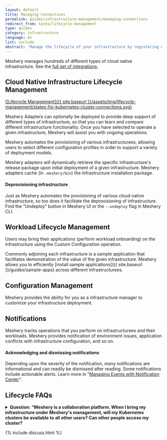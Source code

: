 ```yaml
---
layout: default
title: Managing Connections
permalink: guides/infrastructure-management/managing-connections
redirect_from: tasks/lifecycle-management
type: guides
category: infrastructure
language: en
list: include
abstract: 'Manage the lifecycle of your infrastructure by registering each infrastructure element with Meshery.'
---
```


<a name="lifecycle-management"></a>

Meshery manages hundreds of different types of cloud native infrastructure. See the [full set of integrations](/integrations).

## Cloud Native Infrastructure Lifecycle Management

[![Lifecycle Management]({{ site.baseurl }}/assets/img/lifecycle-management/states-for-kubernetes-cluster-connections.svg)](/assets/img/lifecycle-management/states-for-kubernetes-cluster-connections.svg)

Meshery Adapters can optionally be deployed to provide deep support of different types of infrastructure, so that you can learn and compare different infrastructure functionality. Once you have selected to operate a given infrastructure, Meshery will assist you with ongoing operations.

Meshery automates the provisioning of various infrastructurees, allowing users to select different configuration profiles in order to support a variety of deployment models.

Meshery adapters will dynamically retrieve the specific infrastructure's release package upon initial deployment of a given infrastructure. Meshery adapters cache (in `.meshery/bin`) the infrastructure installation package.

#### Deprovisioning infrastructure

Just as Meshery automates the provisioning of various cloud native infrastructure, so too does it facilitate the deprovisioning of infrastructure. Find the "Undeploy" button in Meshery UI or the `--undeploy` flag in Meshery CLI.

## Workload Lifecycle Management

Users may bring their applications (perform workload onboarding) on the infrastructure using the Custom Configuration operation.

Commonly adjoining each infrastructure is a sample application that facilitates demonstration of the value of the given infrastructure. Meshery allows you to efficiently [install sample applications]({{ site.baseurl }}/guides/sample-apps) across different infrastructurees.

## Configuration Management

Meshery provides the ability for you as a infrastructure manager to customize your infrastructure deployment.

## Notifications

Meshery tracks operations that you perform on infrastructurees and their workloads. Meshery provides notification of environment issues, application conflicts with infrastructure configuration, and so on.

#### Acknowledging and dismissing notifications

Depending upon the severity of the notification, many notifications are informational and can readily be dismissed after reading. Some notifications include actionable alerts. Learn more in "[Managing Events with Notification Center]({{site.baseurl}}/guides/events-management)".

## Lifecycle FAQs

<details>
<summary>
<strong>Question: “Meshery is a collaboration platform. When I bring my infrastructure under Meshery's management, will my Kubernetes clusters be available to all other users? Can other people access my cluster?</strong>
</summary><strong>Answer:</strong> <p>Yes, they can, <i>IF</i> you explicitly allow them to do so. It's important to understand the following controls and system behavior:</p>
<p><b>1. Ownership:</b> Every connection to a Kubernetes cluster is created by and owned by the individual that provided the Kubernetes context. That individual may elect to share the connection with others on their team (if you have invited anyone to your team(s)).</p>
<p><b>2. Permission:</b> If you do grant other team members access, you do so by creating an environment, assigning that Kubernetes connection to the environment, then creating a workspace and assigning that environment to the workspace. Users of any of your teams to which you have shared access to the workspace will then have permission to access the cluster.</p>
<p><b>3. Connectivity:</b> those individuals will have to be afforded network connectivity to that cluster (in whatever fashion you deem appropriate). Grossly, there are two ways in which this can occur:</p>
<p>3.a) The other user runs their own copy of Meshery (or signs into a shared instance like the Playground) and will see the connection as being available when they sign in. Their Meshery Server will need to be able to reach your Kube API over the network. How that is done can be any number of ways and is left unto your own devices.</p>
<p>3.b.) The other user signs into your Meshery Server instance, which has network access to your Kubernetes cluster. In order for the other user to sign into your Meshery Server, you would have to expose it to the Internet or VPN or… one of the many other ways to all them access to your Meshery Server.</p>
<p>So, in short, yes, you can share access to your Kubernetes cluster with other users, but you have to explicitly grant them access to do so. For more information please visit <a href="/project/contributing/meshery-windows">Remote Provider Permissions</a>.</p>
</details>

{% include discuss.html %}
